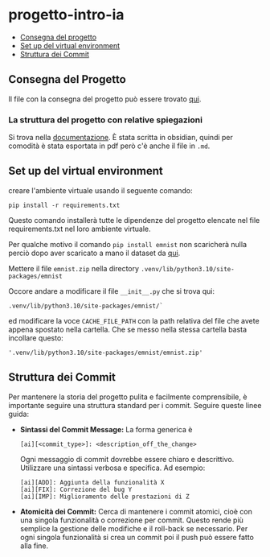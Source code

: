 # progetto-intro-ia

- [Consegna del progetto](#consegna-del-progetto)
- [Set up del virtual environment](#set-up-del-virtual-environment)
- [Struttura dei Commit](#struttura-dei-commit)

## Consegna del Progetto

Il file con la consegna del progetto può essere trovato [qui](https://github.com/toita86/progetto-intro-ia/blob/main/ProgettoIntroAI_2122_Coloring.pdf).

### La struttura del progetto con relative spiegazioni

Si trova nella [documentazione](./Progetto%20Introduzione%20all'Intelligenza%20Artificiale.pdf). È stata scritta in obsidian, quindi per comodità è stata esportata in pdf però c'è anche il file in `.md`.

## Set up del virtual environment

creare l'ambiente virtuale usando il seguente comando:

```
pip install -r requirements.txt
```

Questo comando installerà tutte le dipendenze del progetto elencate nel file requirements.txt nel loro ambiente virtuale.

Per qualche motivo il comando `pip install emnist` non scaricherà nulla perciò dopo aver scaricato
a mano il dataset da [qui](https://drive.google.com/uc?id=1R0blrtCsGEVLjVL3eijHMxrwahRUDK26).

Mettere il file `emnist.zip` nella directory `.venv/lib/python3.10/site-packages/emnist`

Occore andare a modificare il file `__init__.py` che si trova qui:

```
.venv/lib/python3.10/site-packages/emnist/`
```

ed modificare la voce `CACHE_FILE_PATH` con la path relativa del file che avete appena spostato nella cartella.
Che se messo nella stessa cartella basta incollare questo:

```
'.venv/lib/python3.10/site-packages/emnist/emnist.zip'
```

## Struttura dei Commit

Per mantenere la storia del progetto pulita e facilmente comprensibile, è importante seguire una struttura standard per i commit.
Seguire queste linee guida:

- **Sintassi del Commit Message:**
  La forma generica è

  ```
  [ai][<commit_type>]: <description_off_the_change>
  ```

  Ogni messaggio di commit dovrebbe essere chiaro e descrittivo. Utilizzare una sintassi verbosa e specifica.
  Ad esempio:

  ```
  [ai][ADD]: Aggiunta della funzionalità X
  [ai][FIX]: Correzione del bug Y
  [ai][IMP]: Miglioramento delle prestazioni di Z
  ```

- **Atomicità dei Commit:**
  Cerca di mantenere i commit atomici, cioè con una singola funzionalità o correzione per commit.
  Questo rende più semplice la gestione delle modifiche e il roll-back se necessario.
  Per ogni singola funzionalità si crea un commit poi il push può essere fatto alla fine.